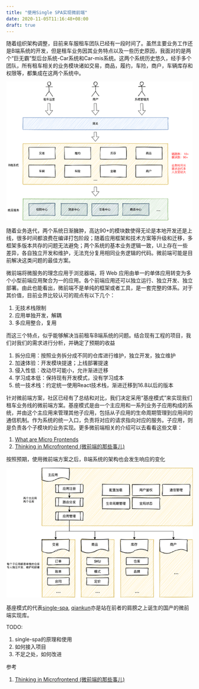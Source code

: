 ```yaml
---
title: "使用Single SPA实现微前端"
date: 2020-11-05T11:16:48+08:00
draft: true
---
```


随着组织架构调整，目前来车服租车团队已经有一段时间了。虽然主要业务工作还是B端系统的开发，但是租车业务因其业务特点以及一些历史原因，我面对的是两个“巨无霸”型后台系统-Car系统和Car-mis系统。这两个系统历史悠久，经手多个团队，所有租车相关的业务模块诸如交易，商品，履约，车险，商户，车辆库存和权限等，都集成在这两个系统中。

![业务架构图](./images/1.png)

随着业务迭代，两个系统日渐臃肿，高达90+的模块数使得无论是本地开发还是上线，很多时间都浪费在编译打包阶段；随着应用框架和技术方案等升级和迁移，多框架多版本共存的问题无法避免；两个系统的基本业务逻辑一致，UI上存在一些差异，各自独立开发和维护，无法充分复用相同业务逻辑的代码。微前端可能是目前解决这类问题的最佳方案。

微前端将微服务的理念应用于浏览器端，将 Web 应用由单一的单体应用转变为多个小型前端应用聚合为一的应用。各个前端应用还可以独立运行、独立开发、独立部署。由此也能看出，微前端不是单纯的框架或者工具，是一套完整的体系。对于其价值，目前业界比较认可的观点有以下几个：

1. 无技术栈限制
2. 应用单独开发，解耦
3. 多应用整合，复用

而这三个特点，似乎能够解决当前租车B端系统的问题。结合现有工程的项目，我们对我们的需求进行分析，并确定了预期的收益

1. 拆分应用：按照业务拆分成不同的仓库进行维护，独立开发，独立维护
2. 加速体验：开发模块提速；上线部署提速
3. 侵入性低：改动尽可能小，允许渐进迁移
4. 学习成本低：保持现有开发模式，没有学习成本
5. 统一技术栈：约定统一使用React技术栈，渐进迁移到16.8以后的版本

针对微前端方案，社区已经有了总结和对比，我们决定采用“基座模式”来实现我们租车业务线的微前端方案。基座模式是由一个主应用和一系列业务子应用构成的系统，并由这个主应用来管理其他子应用，包括从子应用的生命周期管理到应用间的通信机制。作为系统的统一入口，负责将对应的请求指向对应的服务。子应用，则是负责各个子模块的业务实现。更多微前端相关的介绍可以去看看这些文章：

1. [What are Micro Frontends](https://micro-frontends.org/)
2. [Thinking in Microfrontend (微前端的那些事儿)](https://microfrontends.cn/)

按照预期，使用微前端方案之后，B端系统的架构也会发生响应的变化

![架构变化](./images/2.png)


基座模式的代表[single-spa](https://github.com/single-spa/single-spa), [qiankun](https://qiankun.umijs.org/zh/guide)亦是站在前者的肩膀之上诞生的国产的微前端实现库。

TODO:
1. single-spa的原理和使用
2. 如何接入项目
3. 不足之处，如何改进


参考

1. [Thinking in Microfrontend (微前端的那些事儿)](https://github.com/phodal/microfrontends#%E8%B7%AF%E7%94%B1%E5%88%86%E5%8F%91%E5%BC%8F%E5%BE%AE%E5%89%8D%E7%AB%AF)







